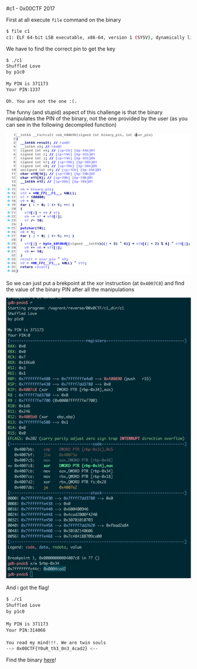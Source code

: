 #c1 - 0x00CTF 2017

First at all execute `file` command on the binary

```bash
$ file c1
c1: ELF 64-bit LSB executable, x86-64, version 1 (SYSV), dynamically linked, interpreter /lib64/ld-linux-x86-64.so.2, for GNU/Linux 2.6.24, BuildID[sha1]=e38feffad25c4dbbd869b52a2587dd5605b1c61d, stripped
```

We have to find the correct pin to get the key

```
$ ./c1
Shuffled Love
by p1c0

My PIN is 371173
Your PIN:1337

Oh. You are not the one :(.
```

The funny (and stupid) aspect of this challenge is that the binary manipulates the PIN of the binary, not the one provided by the user (as you can see in the following decompiled function) 

![image](checkfun.png)

So we can just put a brekpoint at the xor instruction (at `0x4007C8`) and find the value of the binary PIN after all the manipulations 

![image](sol.png)

And i got the flag!

```bash
$ ./c1
Shuffled Love
by p1c0

My PIN is 371173
Your PIN:314066

You read my mind!!!. We are twin souls
--> 0x00CTF{Y0uR_th3_0n3_4cad2} <--
```

Find the binary [here](c1)! 